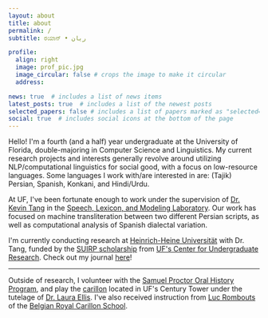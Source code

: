 ```yaml
---
layout: about
title: about
permalink: /
subtitle: ರಯಾನ್ • ریان

profile:
  align: right
  image: prof_pic.jpg
  image_circular: false # crops the image to make it circular
  address:

news: true  # includes a list of news items
latest_posts: true  # includes a list of the newest posts
selected_papers: false # includes a list of papers marked as "selected={true}"
social: true  # includes social icons at the bottom of the page
---
```


Hello! I'm a fourth (and a half) year undergraduate at the University of Florida, double-majoring in Computer Science and Linguistics. My current research projects and interests generally revolve around utilizing NLP/computational linguistics for social good, with a focus on low-resource languages. Some languages I work with/are interested in are: (Tajik) Persian, Spanish, Konkani, and Hindi/Urdu.

At UF, I've been fortunate enough to work under the supervision of [Dr. Kevin Tang](https://kevintang.org/) in the [Speech, Lexicon, and Modeling Laboratory](https://slam.phil.hhu.de/). Our work has focused on machine transliteration between two different Persian scripts, as well as computational analysis of Spanish dialectal variation.

I'm currently conducting research at [Heinrich-Heine
Universität](https://slam.phil.hhu.de/) with Dr. Tang, funded by the [SUIRP scholarship](https://cur.aa.ufl.edu/suirp/) from [UF's Center for Undergraduate Research](https://cur.aa.ufl.edu/). Check out my journal [here](https://merchantrayyan.github.io/blog/)!

---

Outside of research, I volunteer with the [Samuel Proctor Oral History Program](https://oral.history.ufl.edu/), and play the [carillon](https://arts.ufl.edu/sites/carillon-studio/welcome/) located in UF's Century Tower under the tutelage of [Dr. Laura Ellis](https://arts.ufl.edu/sites/carillon-studio/welcome/). I've also received instruction from [Luc Rombouts](https://beiaardschool.mechelen.be/about-us/luc-rombouts) of the [Belgian Royal Carillon School](https://beiaardschool.mechelen.be/en).
